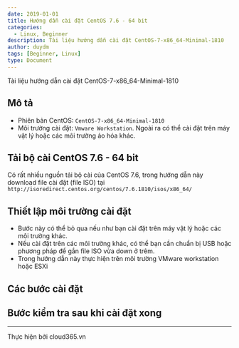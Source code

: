 ```yaml
---
date: 2019-01-01
title: Hướng dẫn cài đặt CentOS 7.6 - 64 bit
categories:
  - Linux, Beginner
description: Tài liệu hướng dẫn cài đặt CentOS-7-x86_64-Minimal-1810
author: duydm
tags: [Beginner, Linux]
type: Document
---
```

Tài liệu hướng dẫn cài đặt CentOS-7-x86_64-Minimal-1810
## Mô tả

- Phiên bản CentOS: `CentOS-7-x86_64-Minimal-1810`
- Môi trường cài đặt: `Vmware Workstation`. Ngoài ra có thể cài đặt trên máy vật lý hoặc các môi trường ảo hóa khác.

## Tải bộ cài CentOS 7.6 - 64 bit

Có rất nhiều nguồn tải bộ cài của CentOS 7.6, trong hướng dẫn này download file cài đặt (file ISO) tại `http://isoredirect.centos.org/centos/7.6.1810/isos/x86_64/`

## Thiết lập môi trường cài đặt
- Bước này có thể bỏ qua nếu như bạn cài đặt trên máy vật lý hoặc các môi trường khác.
- Nếu cài đặt trên các môi trường khác, có thể bạn cần chuẩn bị USB hoặc phương pháp để gắn file ISO vừa down ở trêm.
- Trong hướng dẫn này thực hiện trên môi trường VMware workstation hoặc ESXi

## Các bước cài đặt

## Bước kiểm tra sau khi cài đặt xong

---
Thực hiện bởi cloud365.vn